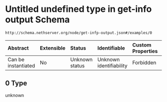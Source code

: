 # Untitled undefined type in get-info output Schema

```txt
http://schema.nethserver.org/node/get-infp-output.json#/examples/0
```



| Abstract            | Extensible | Status         | Identifiable            | Custom Properties | Additional Properties | Access Restrictions | Defined In                                                                 |
| :------------------ | :--------- | :------------- | :---------------------- | :---------------- | :-------------------- | :------------------ | :------------------------------------------------------------------------- |
| Can be instantiated | No         | Unknown status | Unknown identifiability | Forbidden         | Allowed               | none                | [get-infp-output.json\*](node/get-infp-output.json "open original schema") |

## 0 Type

unknown

